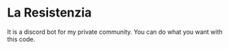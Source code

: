 # La Resistenzia
It is a discord bot for my private community. You can do what you want with this code.